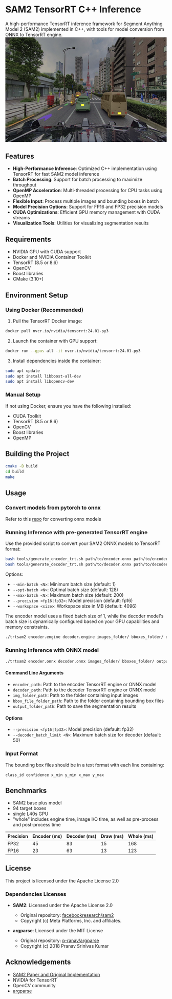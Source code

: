 # SAM2 TensorRT C++ Inference

A high-performance TensorRT inference framework for Segment Anything Model 2 (SAM2) implemented in C++, with tools for model conversion from ONNX to TensorRT engine.
![SAM2 TensorRT C++ Inference](images/demo.png)

## Features

- **High-Performance Inference**: Optimized C++ implementation using TensorRT for fast SAM2 model inference
- **Batch Processing**: Support for batch processing to maximize throughput
- **OpenMP Acceleration**: Multi-threaded processing for CPU tasks using OpenMP
- **Flexible Input**: Process multiple images and bounding boxes in batch
- **Model Precision Options**: Support for FP16 and FP32 precision models
- **CUDA Optimizations**: Efficient GPU memory management with CUDA streams
- **Visualization Tools**: Utilities for visualizing segmentation results

## Requirements

- NVIDIA GPU with CUDA support
- Docker and NVIDIA Container Toolkit
- TensorRT (8.5 or 8.6)
- OpenCV
- Boost libraries
- CMake (3.10+)

## Environment Setup

### Using Docker (Recommended)

1. Pull the TensorRT Docker image:
```bash
docker pull nvcr.io/nvidia/tensorrt:24.01-py3
```

2. Launch the container with GPU support:
```bash
docker run --gpus all -it nvcr.io/nvidia/tensorrt:24.01-py3
```

3. Install dependencies inside the container:
```bash
sudo apt update
sudo apt install libboost-all-dev
sudo apt install libopencv-dev
```

### Manual Setup

If not using Docker, ensure you have the following installed:
- CUDA Toolkit
- TensorRT (8.5 or 8.6)
- OpenCV
- Boost libraries
- OpenMP

## Building the Project

```bash
cmake -B build
cd build
make
```

## Usage

### Convert models from pytorch to onnx

Refer to this [repo](https://github.com/tier4/sam2_pytorch2onnx) for converting onnx models

### Running Inference with pre-generated TensorRT engine

Use the provided script to convert your SAM2 ONNX models to TensorRT format:

```bash
bash tools/generate_encoder_trt.sh path/to/encoder.onnx path/to/encoder.engine [options]
bash tools/generate_decoder_trt.sh path/to/decoder.onnx path/to/decoder.engine [options]
```

Options:
- `--min-batch <N>`: Minimum batch size (default: 1)
- `--opt-batch <N>`: Optimal batch size (default: 128)
- `--max-batch <N>`: Maximum batch size (default: 200)
- `--precision <fp16|fp32>`: Model precision (default: fp16)
- `--workspace <size>`: Workspace size in MB (default: 4096)

The encoder model uses a fixed batch size of 1, while the decoder model's batch size is dynamically configured based on your GPU capabilities and memory constraints.

```bash
./trtsam2 encoder.engine decoder.engine images_folder/ bboxes_folder/ output_folder/ [options]
```

### Running Inference with ONNX model

```bash
./trtsam2 encoder.onnx decoder.onnx images_folder/ bboxes_folder/ output_folder/ [options]
```

#### Command Line Arguments

- `encoder_path`: Path to the encoder TensorRT engine or ONNX model
- `decoder_path`: Path to the decoder TensorRT engine or ONNX model
- `img_folder_path`: Path to the folder containing input images
- `bbox_file_folder_path`: Path to the folder containing bounding box files
- `output_folder_path`: Path to save the segmentation results

#### Options

- `--precision <fp16|fp32>`: Model precision (default: fp32)
- `--decoder_batch_limit <N>`: Maximum batch size for decoder (default: 50)

### Input Format

The bounding box files should be in a text format with each line containing:
```
class_id confidence x_min y_min x_max y_max
```


## Benchmarks
- SAM2 base plus model
- 94 target boxes
- single L40s GPU
- "whole" includes engine time, image I/O time, as well as pre-process and post-process time

| Precision | Encoder (ms) | Decoder (ms) | Draw (ms) | Whole (ms) |
|-----------|------------|--------------|--------------|------------|
| FP32 | 45 | 83 | 15 | 168 |
| FP16 | 23 | 63 | 13 | 123 |


## License

This project is licensed under the Apache License 2.0

### Dependencies Licenses

- **SAM2**: Licensed under the Apache License 2.0
  - Original repository: [facebookresearch/sam2](https://github.com/facebookresearch/sam2)
  - Copyright (c) Meta Platforms, Inc. and affiliates.

- **argparse**: Licensed under the MIT License
  - Original repository: [p-ranav/argparse](https://github.com/p-ranav/argparse)
  - Copyright (c) 2018 Pranav Srinivas Kumar

## Acknowledgements

- [SAM2 Paper and Original Implementation](https://github.com/facebookresearch/sam2)
- NVIDIA for TensorRT
- OpenCV community
- [argparse](https://github.com/p-ranav/argparse)
